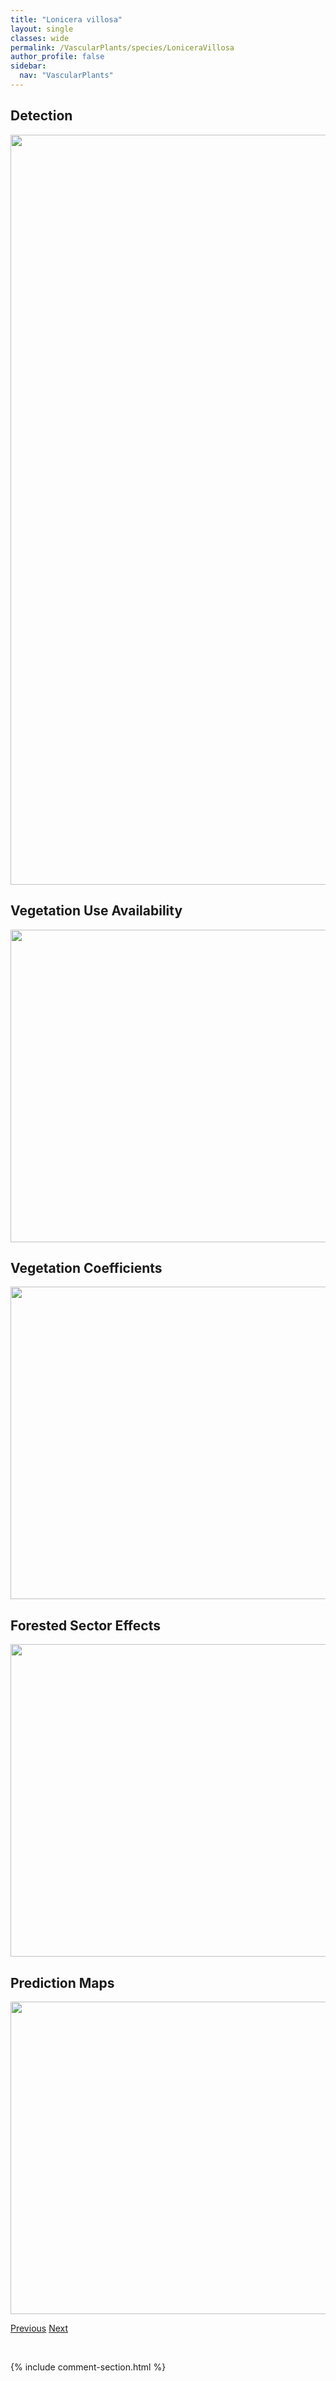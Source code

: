 ```yaml
---
title: "Lonicera villosa"
layout: single
classes: wide
permalink: /VascularPlants/species/LoniceraVillosa
author_profile: false
sidebar:
  nav: "VascularPlants"
---
```


<h2>Detection</h2>

<a href="https://drive.google.com/uc?export=view&id=1Z9ksdeWmdnfYBAf3BXhmI8poZflJudWy">
<img src="https://drive.google.com/uc?export=view&id=1Z9ksdeWmdnfYBAf3BXhmI8poZflJudWy" height = "1200" width = "800">
</a>


<h2>Vegetation Use Availability</h2>

<a href="https://drive.google.com/uc?export=view&id=1P5M75w5iZEol5l2zi2HY0XPXo3Lbnouu">
<img src="https://drive.google.com/uc?export=view&id=1P5M75w5iZEol5l2zi2HY0XPXo3Lbnouu" height = "500" width = "1000">
</a>


<h2>Vegetation Coefficients</h2>

<a href="https://drive.google.com/uc?export=view&id=1X0YCGjZfglIO1ZF-UIoZ5jqUNjkQ0AX_">
<img src="https://drive.google.com/uc?export=view&id=1X0YCGjZfglIO1ZF-UIoZ5jqUNjkQ0AX_" height = "500" width = "1000">
</a>


<h2>Forested Sector Effects</h2>

<a href="https://drive.google.com/uc?export=view&id=19siR2taEwRiwbULtM8TrSN3_0nNetixf">
<img src="https://drive.google.com/uc?export=view&id=19siR2taEwRiwbULtM8TrSN3_0nNetixf" height = "500" width = "1000">
</a>


<h2>Prediction Maps</h2>

<a href="https://drive.google.com/uc?export=view&id=1Rvpprln0sSa_xXGYRvEP7wZvQ-_emgOa">
<img src="https://drive.google.com/uc?export=view&id=1Rvpprln0sSa_xXGYRvEP7wZvQ-_emgOa" height = "500" width = "1000">
</a>


<a href="/DevelopmentWebsite/VascularPlants/species/LoniceraUtahensis" class="pagination--pager" title="Lonicera utahensis">Previous</a> <a href="/DevelopmentWebsite/VascularPlants/species/LotusCorniculatus" class="pagination--pager" title="Lotus corniculatus">Next</a>

<p>&nbsp;</p>

{% include comment-section.html %}
